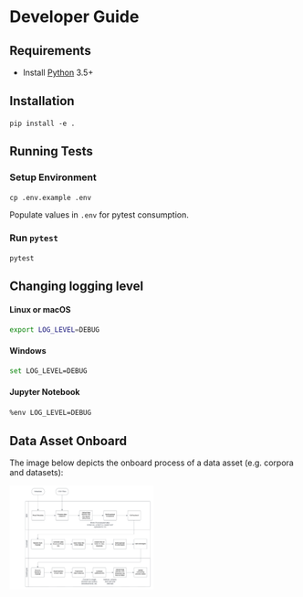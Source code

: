 # Developer Guide

## Requirements

 - Install [Python](https://www.python.org/) 3.5+

## Installation
```
pip install -e .
```

## Running Tests

### Setup Environment

```
cp .env.example .env
```

Populate values in ```.env``` for pytest consumption.

### Run ```pytest```

```
pytest
```

## Changing logging level

#### Linux or macOS
```bash
export LOG_LEVEL=DEBUG
```
#### Windows
```bash
set LOG_LEVEL=DEBUG
```
#### Jupyter Notebook
```bash
%env LOG_LEVEL=DEBUG
```


## Data Asset Onboard

The image below depicts the onboard process of a data asset (e.g. corpora and datasets):

<img src="../assets/data-onboard.png" alt="Data Asset Onboard Process" style="height: 50%; width:50%;"/>